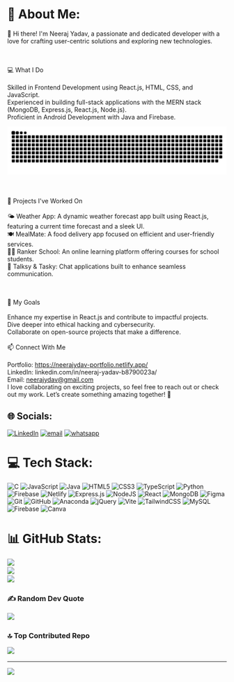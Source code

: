 # 💫 About Me:
👋 Hi there! I'm Neeraj Yadav, a passionate and dedicated developer with a love for crafting user-centric solutions and exploring new technologies.


<br><br>💻 What I Do<br><br>Skilled in Frontend Development using React.js, HTML, CSS, and JavaScript.<br>Experienced in building full-stack applications with the MERN stack (MongoDB, Express.js, React.js, Node.js).<br>Proficient in Android Development with Java and Firebase.

<picture>
  <source
    media="(prefers-color-scheme: dark)"
    srcset="https://raw.githubusercontent.com/platane/snk/output/github-contribution-grid-snake-dark.svg"
  />
  <source
    media="(prefers-color-scheme: light)"
    srcset="https://raw.githubusercontent.com/platane/snk/output/github-contribution-grid-snake.svg"
  />
  <img
    alt="github contribution grid snake animation"
    src="https://raw.githubusercontent.com/platane/snk/output/github-contribution-grid-snake.svg"
  />
</picture>


<br><br>🚀 Projects I've Worked On<br><br>🌤 Weather App: A dynamic weather forecast app built using React.js, featuring a current time forecast and a sleek UI.<br>🍽 MealMate: A food delivery app focused on efficient and user-friendly services.<br>🧑‍🏫 Ranker School: An online learning platform offering courses for school students.<br>💬 Talksy & Tasky: Chat applications built to enhance seamless communication.



<br><br>🎯 My Goals<br><br>Enhance my expertise in React.js and contribute to impactful projects.<br>Dive deeper into ethical hacking and cybersecurity.<br>Collaborate on open-source projects that make a difference.<br><br>📫 Connect With Me<br><br>Portfolio: https://neerajydav-portfolio.netlify.app/<br>LinkedIn: linkedin.com/in/neeraj-yadav-b8790023a/<br>Email: neerajydav@gmail.com<br>I love collaborating on exciting projects, so feel free to reach out or check out my work. Let’s create something amazing together! 🌟


## 🌐 Socials:
[![LinkedIn](https://img.shields.io/badge/LinkedIn-%230077B5.svg?logo=linkedin&logoColor=white)](linkedin.com/in/neeraj-yadav-b8790023a) [![email](https://img.shields.io/badge/Email-D14836?logo=gmail&logoColor=white)](mailto:neerajydav884@gmail.com) [![whatsapp](https://img.shields.io/badge/WhatsApp-25D366.svg?logo=whatsapp&logoColor=white)](https://wa.me/916390357961?text=Hello%20I%20have%20a%20question
)

# 💻 Tech Stack:
![C](https://img.shields.io/badge/c-%2300599C.svg?style=for-the-badge&logo=c&logoColor=white) ![JavaScript](https://img.shields.io/badge/javascript-%23323330.svg?style=for-the-badge&logo=javascript&logoColor=%23F7DF1E) ![Java](https://img.shields.io/badge/java-%23ED8B00.svg?style=for-the-badge&logo=openjdk&logoColor=white) ![HTML5](https://img.shields.io/badge/html5-%23E34F26.svg?style=for-the-badge&logo=html5&logoColor=white) ![CSS3](https://img.shields.io/badge/css3-%231572B6.svg?style=for-the-badge&logo=css3&logoColor=white) ![TypeScript](https://img.shields.io/badge/typescript-%23007ACC.svg?style=for-the-badge&logo=typescript&logoColor=white) ![Python](https://img.shields.io/badge/python-3670A0?style=for-the-badge&logo=python&logoColor=ffdd54) ![Firebase](https://img.shields.io/badge/firebase-%23039BE5.svg?style=for-the-badge&logo=firebase) ![Netlify](https://img.shields.io/badge/netlify-%23000000.svg?style=for-the-badge&logo=netlify&logoColor=#00C7B7) ![Express.js](https://img.shields.io/badge/express.js-%23404d59.svg?style=for-the-badge&logo=express&logoColor=%2361DAFB) ![NodeJS](https://img.shields.io/badge/node.js-6DA55F?style=for-the-badge&logo=node.js&logoColor=white) ![React](https://img.shields.io/badge/react-%2320232a.svg?style=for-the-badge&logo=react&logoColor=%2361DAFB) ![MongoDB](https://img.shields.io/badge/MongoDB-%234ea94b.svg?style=for-the-badge&logo=mongodb&logoColor=white) ![Figma](https://img.shields.io/badge/figma-%23F24E1E.svg?style=for-the-badge&logo=figma&logoColor=white) ![Git](https://img.shields.io/badge/git-%23F05033.svg?style=for-the-badge&logo=git&logoColor=white) ![GitHub](https://img.shields.io/badge/github-%23121011.svg?style=for-the-badge&logo=github&logoColor=white) ![Anaconda](https://img.shields.io/badge/Anaconda-%2344A833.svg?style=for-the-badge&logo=anaconda&logoColor=white) ![jQuery](https://img.shields.io/badge/jquery-%230769AD.svg?style=for-the-badge&logo=jquery&logoColor=white) ![Vite](https://img.shields.io/badge/vite-%23646CFF.svg?style=for-the-badge&logo=vite&logoColor=white) ![TailwindCSS](https://img.shields.io/badge/tailwindcss-%2338B2AC.svg?style=for-the-badge&logo=tailwind-css&logoColor=white) ![MySQL](https://img.shields.io/badge/mysql-4479A1.svg?style=for-the-badge&logo=mysql&logoColor=white) ![Firebase](https://img.shields.io/badge/firebase-a08021?style=for-the-badge&logo=firebase&logoColor=ffcd34) ![Canva](https://img.shields.io/badge/Canva-%2300C4CC.svg?style=for-the-badge&logo=Canva&logoColor=white)
# 📊 GitHub Stats:
![](https://github-readme-stats.vercel.app/api?username=neerajydav&theme=dark&hide_border=false&include_all_commits=false&count_private=false)<br/>
![](https://github-readme-streak-stats.herokuapp.com/?user=neerajydav&theme=dark&hide_border=false)<br/>
![](https://github-readme-stats.vercel.app/api/top-langs/?username=neerajydav&theme=dark&hide_border=false&include_all_commits=false&count_private=false&layout=compact)

### ✍️ Random Dev Quote
![](https://quotes-github-readme.vercel.app/api?type=horizontal&theme=radical)

### 🔝 Top Contributed Repo
![](https://github-contributor-stats.vercel.app/api?username=neerajydav&limit=5&theme=dark&combine_all_yearly_contributions=true)

---
[![](https://visitcount.itsvg.in/api?id=neerajydav&icon=0&color=0)](https://visitcount.itsvg.in)

<!-- Proudly created with GPRM ( https://gprm.itsvg.in ) -->
